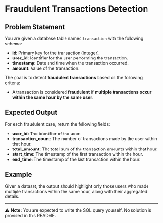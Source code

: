 # Fraudulent Transactions Detection

## Problem Statement
You are given a database table named `transaction` with the following schema:

- **id**: Primary key for the transaction (integer).
- **user_id**: Identifier for the user performing the transaction.
- **timestamp**: Date and time when the transaction occurred.
- **amount**: Value of the transaction.

The goal is to detect **fraudulent transactions** based on the following criteria:

- A transaction is considered **fraudulent** if **multiple transactions occur within the same hour by the same user**.

## Expected Output
For each fraudulent case, return the following fields:

- **user_id**: The identifier of the user.
- **transaction_count**: The number of transactions made by the user within that hour.
- **total_amount**: The total sum of the transaction amounts within that hour.
- **start_time**: The timestamp of the first transaction within the hour.
- **end_time**: The timestamp of the last transaction within the hour.

## Example
Given a dataset, the output should highlight only those users who made multiple transactions within the same hour, along with their aggregated details.

---
⚠️ **Note:** You are expected to write the SQL query yourself. No solution is provided in this README.
